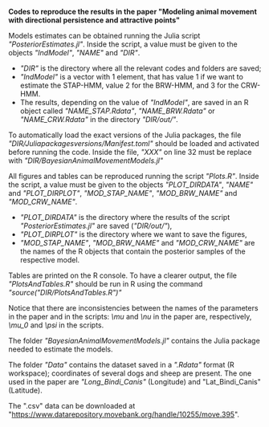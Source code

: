 **Codes to reproduce the results in the paper "Modeling animal movement with directional persistence and attractive points"**

Models estimates can be obtained running the Julia script *"PosteriorEstimates.jl"*. Inside the script, a value must be given to the objects *"IndModel"*, *"NAME"* and *"DIR"*.


 * *"DIR"* is the directory where all the relevant codes and folders are saved;
 * *"IndModel"* is a vector with 1 element, that has value 1 if we want to estimate the STAP-HMM, value 2 for the BRW-HMM, and 3 for the CRW-HMM. 
 * The results, depending on the value of *"IndModel"*, are saved in an R object called *"NAME_STAP.Rdata"*, *"NAME_BRW.Rdata"* or *"NAME_CRW.Rdata"* in the directory *"DIR/out/"*.

To automatically load the exact versions of the Julia packages, the file *"DIR/Juliapackagesversions/Manifest.toml"* should be loaded and activated before running the code. Inside the file, *"XXX"*  on line 32 must be replace with *"DIR/BayesianAnimalMovementModels.jl"*

All figures and tables can be reproduced running the script *"Plots.R"*. Inside the script, a value must be given to the objects *"PLOT_DIRDATA"*, *"NAME"* and *"PLOT_DIRPLOT"*, *"MOD_STAP_NAME"*, *"MOD_BRW_NAME"* and *"MOD_CRW_NAME"*.

 * *"PLOT_DIRDATA"* is the directory where the results of the script *"PosteriorEstimates.jl"* are saved (*"DIR/out/"*),
 * *"PLOT_DIRPLOT"* is the directory where we want to save the figures,
 * *"MOD_STAP_NAME"*, *"MOD_BRW_NAME"* and *"MOD_CRW_NAME"* are the names of the R objects that contain the posterior samples of the respective model.

Tables are printed on the R console. To have a clearer output, the file *"PlotsAndTables.R"* should be run in R using the command *"source("DIR/PlotsAndTables.R")"*

Notice that there are inconsistencies between the names of the parameters in the paper and in the scripts: *\mu* and *\nu* in the paper are, respectively, *\mu_0* and *\psi* in the scripts.

The folder *"BayesianAnimalMovementModels.jl"* contains the Julia package needed to estimate the models.

The folder *"Data"* contains the dataset saved in a *".Rdata"* format (R workspace); coordinates of several dogs and sheep are present.
The one used in the paper are *"Long_Bindi_Canis"* (Longitude) and  "Lat_Bindi_Canis" (Latitude).

The ".csv" data can be downloaded at "https://www.datarepository.movebank.org/handle/10255/move.395".
